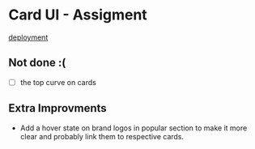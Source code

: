 # Card UI - Assigment
[deployment](https://card-ui-pearl.vercel.app/)

## Not done :(
- [ ] the top curve on cards

## Extra Improvments
- Add a hover state on brand logos in popular section to make it more clear and probably link them to respective cards.